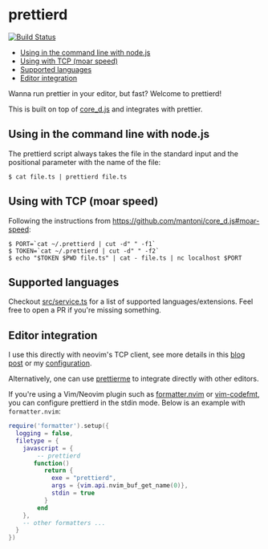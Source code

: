 # prettierd

[![Build Status](https://github.com/fsouza/prettierd/workflows/Build/badge.svg)](https://github.com/fsouza/prettierd/actions?query=branch:main+workflow:Build)

<!-- START doctoc generated TOC please keep comment here to allow auto update -->
<!-- DON'T EDIT THIS SECTION, INSTEAD RE-RUN doctoc TO UPDATE -->

- [Using in the command line with node.js](#using-in-the-command-line-with-nodejs)
- [Using with TCP (moar speed)](#using-with-tcp-moar-speed)
- [Supported languages](#supported-languages)
- [Editor integration](#editor-integration)

<!-- END doctoc generated TOC please keep comment here to allow auto update -->

Wanna run prettier in your editor, but fast? Welcome to prettierd!

This is built on top of [core_d.js](https://github.com/mantoni/core_d.js) and
integrates with prettier.

## Using in the command line with node.js

The prettierd script always takes the file in the standard input and the
positional parameter with the name of the file:

```
$ cat file.ts | prettierd file.ts
```

## Using with TCP (moar speed)

Following the instructions from https://github.com/mantoni/core_d.js#moar-speed:

```
$ PORT=`cat ~/.prettierd | cut -d" " -f1`
$ TOKEN=`cat ~/.prettierd | cut -d" " -f2`
$ echo "$TOKEN $PWD file.ts" | cat - file.ts | nc localhost $PORT
```

## Supported languages

Checkout [src/service.ts](/src/service.ts) for a list of supported
languages/extensions. Feel free to open a PR if you're missing something.

## Editor integration

I use this directly with neovim's TCP client, see more details in this [blog
post](https://blog.fsouza.dev/prettierd-neovim-format-on-save/) or my
[configuration](https://github.com/fsouza/dotfiles/blob/HEAD/nvim/lua/fsouza/plugin/prettierd.lua).

Alternatively, one can use
[prettierme](https://github.com/ruyadorno/prettierme) to integrate directly
with other editors.

If you're using a Vim/Neovim plugin such as
[formatter.nvim](https://github.com/mhartington/formatter.nvim) or
[vim-codefmt](https://github.com/google/vim-codefmt), you can configure
prettierd in the stdin mode. Below is an example with `formatter.nvim`:

```lua
require('formatter').setup({
  logging = false,
  filetype = {
    javascript = {
        -- prettierd
       function()
          return {
            exe = "prettierd",
            args = {vim.api.nvim_buf_get_name(0)},
            stdin = true
          }
        end
    },
    -- other formatters ...
  }
})
```
